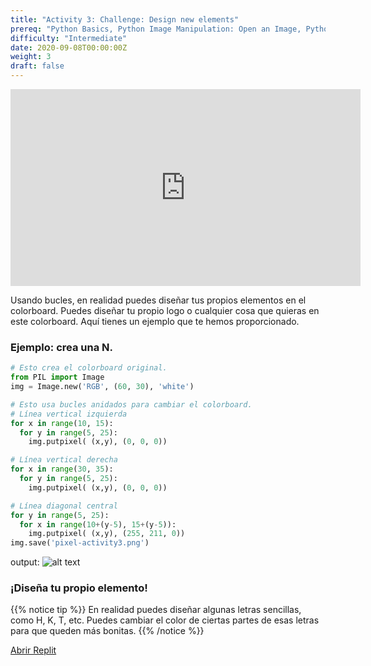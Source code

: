 ```yaml
---
title: "Activity 3: Challenge: Design new elements"
prereq: "Python Basics, Python Image Manipulation: Open an Image, Python Pixels: Colors and Pixels"
difficulty: "Intermediate"
date: 2020-09-08T00:00:00Z
weight: 3
draft: false
---
```


<iframe width="560" height="315" src="https://www.youtube.com/embed/YkxNH1TWjR0" frameborder="0" allow="accelerometer; autoplay; encrypted-media; gyroscope; picture-in-picture" allowfullscreen></iframe>


Usando bucles, en realidad puedes diseñar tus propios elementos en el colorboard. Puedes diseñar tu propio logo o cualquier cosa que quieras en este colorboard. Aquí tienes un ejemplo que te hemos proporcionado.


### Ejemplo: crea una N.

```python
# Esto crea el colorboard original.
from PIL import Image
img = Image.new('RGB', (60, 30), 'white')

# Esto usa bucles anidados para cambiar el colorboard.
# Línea vertical izquierda
for x in range(10, 15):
  for y in range(5, 25):
    img.putpixel( (x,y), (0, 0, 0))

# Línea vertical derecha
for x in range(30, 35):
  for y in range(5, 25):
    img.putpixel( (x,y), (0, 0, 0))

# Línea diagonal central
for y in range(5, 25):
  for x in range(10+(y-5), 15+(y-5)):
    img.putpixel( (x,y), (255, 211, 0)) 
img.save('pixel-activity3.png')
```
output:
![alt text](../../media/Activity3_ex.png "image showing activity3 example") 


### ¡Diseña tu propio elemento!

{{% notice tip %}}
En realidad puedes diseñar algunas letras sencillas, como H, K, T, etc. Puedes cambiar el color de ciertas partes de esas letras para que queden más bonitas.
{{% /notice %}}

<a class="my-2 mx-4 btn btn-info" href="https://replit.com/@nuevofoundation/Python-Pixel-Activity3" target="_blank">Abrir Replit</a>